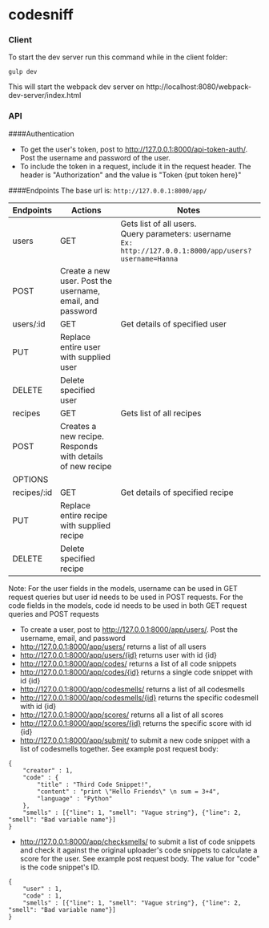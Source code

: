 # codesniff


### Client

To start the dev server run this command while in the client folder:

```
gulp dev
```

This will start the webpack dev server on http://localhost:8080/webpack-dev-server/index.html


### API
####Authentication
- To get the user's token, post to http://127.0.0.1:8000/api-token-auth/. Post the username and password of the user. 
- To include the token in a request, include it in the request header. The header is "Authorization" and the value is "Token {put token here}"

####Endpoints
The base url is:
`http://127.0.0.1:8000/app/` 

Endpoints | Actions | Notes 
--- | --- | --- 
users | GET | Gets list of all users. <br> Query parameters: username <br> `Ex: http://127.0.0.1:8000/app/users?username=Hanna`
 | POST | Create a new user. Post the username, email, and password
users/:id | GET | Get details of specified user 
 | PUT | Replace entire user with supplied user 
 | DELETE | Delete specified user 
recipes | GET | Gets list of all recipes 
 | POST | Creates a new recipe. Responds with details of new recipe 
 | OPTIONS | 
recipes/:id | GET | Get details of specified recipe 
 | PUT | Replace entire recipe with supplied recipe 
 | DELETE | Delete specified recipe 

Note: For the user fields in the models, username can be used in GET request queries but user id needs to be used in POST requests. For the code fields in the models, code id needs to be used in both GET request queries and POST requests
- To create a user, post to http://127.0.0.1:8000/app/users/. Post the username, email, and password
- http://127.0.0.1:8000/app/users/ returns a list of all users
- http://127.0.0.1:8000/app/users/{id} returns user with id {id}
- http://127.0.0.1:8000/app/codes/ returns a list of all code snippets
- http://127.0.0.1:8000/app/codes/{id} returns a single code snippet with id {id}
- http://127.0.0.1:8000/app/codesmells/ returns a list of all codesmells 
- http://127.0.0.1:8000/app/codesmells/{id} returns the specific codesmell with id {id} 
- http://127.0.0.1:8000/app/scores/ returns all a list of all scores
- http://127.0.0.1:8000/app/scores/{id} returns the specific score with id {id}
- http://127.0.0.1:8000/app/submit/ to submit a new code snippet with a list of codesmells together. See example post request body: 
```
{
    "creator" : 1,
	"code" : {
		"title" : "Third Code Snippet!",
		"content" : "print \"Hello Friends\" \n sum = 3+4",
		"language" : "Python"
	},
	"smells" : [{"line": 1, "smell": "Vague string"}, {"line": 2, "smell": "Bad variable name"}]
}
```
- http://127.0.0.1:8000/app/checksmells/ to submit a list of code snippets and check it against the original uploader's code snippets to calculate a score for the user. See example post request body. The value for "code" is the code snippet's ID. 
```
{
    "user" : 1,
	"code" : 1,
	"smells" : [{"line": 1, "smell": "Vague string"}, {"line": 2, "smell": "Bad variable name"}]
}
```
